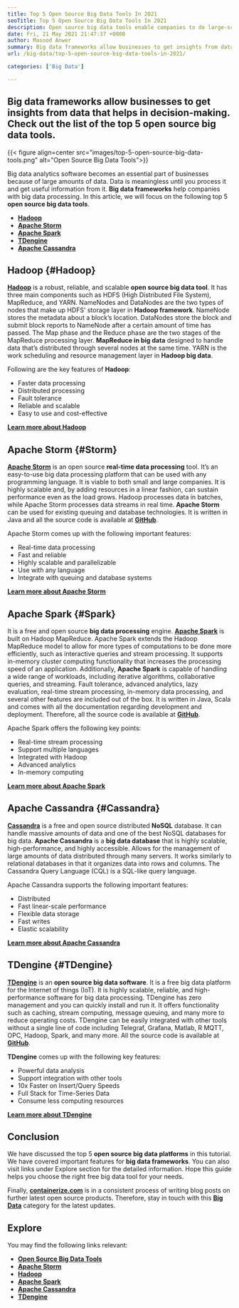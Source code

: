 ```yaml
---
title: Top 5 Open Source Big Data Tools In 2021
seoTitle: Top 5 Open Source Big Data Tools In 2021
description: Open source big data tools enable companies to do large-scale data processing quickly. This guideline will help you to choose the right big data framework.
date: Fri, 21 May 2021 21:47:37 +0000
author: Masood Anwer
summary: Big data frameworks allow businesses to get insights from data that helps in decision-making. Check out the list of the top 5 open source big data tools.
url: /big-data/top-5-open-source-big-data-tools-in-2021/

categories: ['Big Data']

---
```

## Big data frameworks allow businesses to get insights from data that helps in decision-making. Check out the list of the top 5 open source big data tools.

{{< figure align=center src="images/top-5-open-source-big-data-tools.png" alt="Open Source Big Data Tools">}}  

Big data analytics software becomes an essential part of businesses because of large amounts of data. Data is meaningless until you process it and get useful information from it. **Big data frameworks** help companies with big data processing. In this article, we will focus on the following top 5 **open source big data tools**.

  * [**Hadoop**][1]
  * [**Apache Storm**][2]
  * [**Apache Spark**][3]
  * [**TDengine**][4]
  * [**Apache Cassandra**][5]

## Hadoop {#Hadoop}

[**Hadoop**][6] is a robust, reliable, and scalable **open source big data tool**. It has three main components such as HDFS (High Distributed File System), MapReduce, and YARN. NameNodes and DataNodes are the two types of nodes that make up HDFS’ storage layer in **Hadoop framework**. NameNode stores the metadata about a block’s location. DataNodes store the block and submit block reports to NameNode after a certain amount of time has passed. The Map phase and the Reduce phase are the two stages of the MapReduce processing layer. **MapReduce in big data** designed to handle data that’s distributed through several nodes at the same time. YARN is the work scheduling and resource management layer in **Hadoop big data**.

Following are the key features of **Hadoop**:

  * Faster data processing
  * Distributed processing
  * Fault tolerance
  * Reliable and scalable
  * Easy to use and cost-effective

[**Learn more about Hadoop**][7]

## Apache Storm {#Storm}

[**Apache Storm**][8] is an open source **real-time data processing** tool. It’s an easy-to-use big data processing platform that can be used with any programming language. It is viable to both small and large companies. It is highly scalable and, by adding resources in a linear fashion, can sustain performance even as the load grows. Hadoop processes data in batches, while Apache Storm processes data streams in real time. **Apache Storm** can be used for existing queuing and database technologies. It is written in Java and all the source code is available at [**GitHub**][9].

Apache Storm comes up with the following important features:

  * Real-time data processing
  * Fast and reliable
  * Highly scalable and parallelizable
  * Use with any language
  * Integrate with queuing and database systems

[**Learn more about Apache Storm**][10]

## Apache Spark {#Spark}

It is a free and open source **big data processing** engine. [**Apache Spark**][11] is built on Hadoop MapReduce. Apache Spark extends the Hadoop MapReduce model to allow for more types of computations to be done more efficiently, such as interactive queries and stream processing. It supports in-memory cluster computing functionality that increases the processing speed of an application. Additionally, **Apache Spark** is capable of handling a wide range of workloads, including iterative algorithms, collaborative queries, and streaming. Fault tolerance, advanced analytics, lazy evaluation, real-time stream processing, in-memory data processing, and several other features are included out of the box. It is written in Java, Scala and comes with all the documentation regarding development and deployment. Therefore, all the source code is available at [**GitHub**][12].

Apache Spark offers the following key points:

  * Real-time stream processing
  * Support multiple languages
  * Integrated with Hadoop
  * Advanced analytics
  * In-memory computing

[**Learn more about Apache Spark**][13]

## Apache Cassandra {#Cassandra}

[**Cassandra**][14] is a free and open source distributed **NoSQL** database. It can handle massive amounts of data and one of the best NoSQL databases for big data. **Apache Cassandra** is a **big data database** that is highly scalable, high-performance, and highly accessible. Allows for the management of large amounts of data distributed through many servers. It works similarly to relational databases in that it organizes data into rows and columns. The Cassandra Query Language (CQL) is a SQL-like query language. 

Apache Cassandra supports the following important features:

  * Distributed
  * Fast linear-scale performance
  * Flexible data storage
  * Fast writes
  * Elastic scalability

[**Learn more about Apache Cassandra**][15]

## TDengine {#TDengine}

[**TDengine**][16] is an **open source big data software**. It is a free big data platform for the Internet of things (IoT). It is highly scalable, reliable, and high-performance software for big data processing. TDengine has zero management and you can quickly install and run it. It offers functionality such as caching, stream computing, message queuing, and many more to reduce operating costs. TDengine can be easily integrated with other tools without a single line of code including Telegraf, Grafana, Matlab, R MQTT, OPC, Hadoop, Spark, and many more. All the source code is available at [**GitHub**][17].

**TDengine** comes up with the following key features:

  * Powerful data analysis
  * Support integration with other tools
  * 10x Faster on Insert/Query Speeds
  * Full Stack for Time-Series Data
  * Consume less computing resources

[**Learn more about TDengine**][18]

## Conclusion

We have discussed the top 5 **open source big data platforms** in this tutorial. We have covered important features for **big data frameworks**. You can also visit links under Explore section for the detailed information. Hope this guide helps you choose the right free big data tool for your needs.

Finally, [**containerize.com**][19] is in a consistent process of writing blog posts on further latest open source products. Therefore, stay in touch with this [**Big Data**][20] category for the latest updates.

## Explore

You may find the following links relevant:

  * [**Open Source Big Data Tools**][21]
  * [**Apache Storm**][10]
  * [**Hadoop**][22]
  * [**Apache Spark**][11]
  * [**Apache Cassandra**][15]
  * [**TDengine**][16]

 [1]: #Hadoop
 [2]: #Storm
 [3]: #Spark
 [4]: #TDengine
 [5]: #Cassandra
 [6]: https://hadoop.apache.org/
 [7]: https://products.containerize.com/big-data/hadoop
 [8]: https://storm.apache.org/
 [9]: https://github.com/apache/storm
 [10]: https://products.containerize.com/big-data/apache-storm/
 [11]: https://products.containerize.com/big-data/apache-spark/
 [12]: https://github.com/apache/spark
 [13]: https://spark.apache.org/
 [14]: https://cassandra.apache.org/
 [15]: https://products.containerize.com/big-data/apache-cassandra/
 [16]: https://products.containerize.com/big-data/tdengine/
 [17]: https://github.com/taosdata/TDengine
 [18]: https://www.taosdata.com/
 [19]: https://containerize.com
 [20]: https://blog.containerize.com/category/big-data/
 [21]: https://products.containerize.com/big-data
 [22]: https://products.containerize.com/big-data/hadoop/